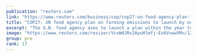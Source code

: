 ```yaml
---
publication: "reuters.com"
link: "https://www.reuters.com/business/cop/cop27-un-food-agency-plan-farming-emissions-launch-by-next-year-after-investor-2022-11-10/"
title: "COP27: UN food agency plan on farming emissions to launch by next year after investor push"
excerpt: "The U.N. food agency aims to launch a plan within the year to make the world's food system more sustainable, a senior executive told Reuters on the sidelines of the COP27 climate talks in Egypt."
image: "https://www.reuters.com/resizer/VcvWdJRv2AyuHlmfj-Ev6VvwwVM=/1200x628/smart/filters:quality(80)/cloudfront-us-east-2.images.arcpublishing.com/reuters/WARSVZRTBVLGTNT52N6W4YQIXQ.jpg"
group: pro
rank: 17
---
```

